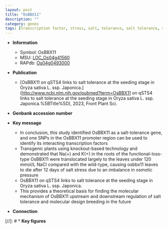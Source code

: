 ```yaml
---
layout: post
title: "OsBBX11"
description: ""
category: genes
tags: [transcription factor, stress, salt, tolerance, salt tolerance, salt stress, breeding]
---
```


* **Information**  
    + Symbol: OsBBX11  
    + MSU: [LOC_Os04g41560](http://rice.uga.edu/cgi-bin/ORF_infopage.cgi?orf=LOC_Os04g41560)  
    + RAPdb: [Os04g0493000](https://rapdb.dna.affrc.go.jp/locus/?name=Os04g0493000)  

* **Publication**  
    + [OsBBX11 on qSTS4 links to salt tolerance at the seeding stage in Oryza sativa L. ssp. Japonica.](http://www.ncbi.nlm.nih.gov/pubmed?term=OsBBX11 on qSTS4 links to salt tolerance at the seeding stage in Oryza sativa L. ssp. Japonica.%5BTitle%5D), 2023, Front Plant Sci.

* **Genbank accession number**  

* **Key message**  
    + In conclusion, this study identified OsBBX11 as a salt-tolerance gene, and one SNPs in the OsBBX11 promoter region can be used to identify its interacting transcription factors
    + Transgenic plants using knockout-based technology and demonstrated that Na(+) and K(+) in the roots of the functional-loss-type OsBBX11 were translocated largely to the leaves under 120 mmol/L NaCl compared with the wild-type, causing osbbx11 leaves to die after 12 days of salt stress due to an imbalance in osmotic pressure
    + OsBBX11 on qSTS4 links to salt tolerance at the seeding stage in Oryza sativa L. ssp. Japonica.
    + This provides a theoretical basis for finding the molecular mechanism of OsBBX11 upstream and downstream regulation of salt tolerance and molecular design breeding in the future

* **Connection**  

[//]: # * **Key figures**  


